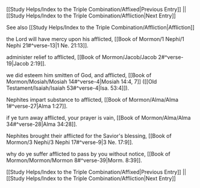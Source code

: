 [[Study Helps/Index to the Triple Combination/Affixed|Previous Entry]]  ||  [[Study Helps/Index to the Triple Combination/Affliction|Next Entry]]

 See also [[Study Helps/Index to the Triple Combination/Affliction|Affliction]]

 the Lord will have mercy upon his afflicted, [[Book of Mormon/1 Nephi/1 Nephi 21#^verse-13|1 Ne. 21:13]].

 administer relief to afflicted, [[Book of Mormon/Jacob/Jacob 2#^verse-19|Jacob 2:19]].

 we did esteem him smitten of God, and afflicted, [[Book of Mormon/Mosiah/Mosiah 14#^verse-4|Mosiah 14:4, 7]] ([[Old Testament/Isaiah/Isaiah 53#^verse-4|Isa. 53:4]]).

 Nephites impart substance to afflicted, [[Book of Mormon/Alma/Alma 1#^verse-27|Alma 1:27]].

 if ye turn away afflicted, your prayer is vain, [[Book of Mormon/Alma/Alma 34#^verse-28|Alma 34:28]].

 Nephites brought their afflicted for the Savior's blessing, [[Book of Mormon/3 Nephi/3 Nephi 17#^verse-9|3 Ne. 17:9]].

 why do ye suffer afflicted to pass by you without notice, [[Book of Mormon/Mormon/Mormon 8#^verse-39|Morm. 8:39]].

[[Study Helps/Index to the Triple Combination/Affixed|Previous Entry]]  ||  [[Study Helps/Index to the Triple Combination/Affliction|Next Entry]]